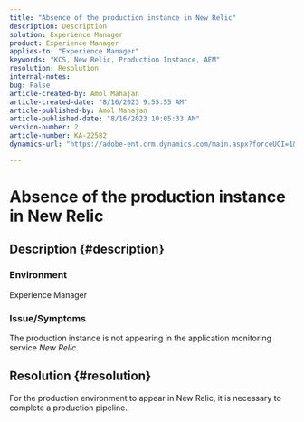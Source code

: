 ```yaml
---
title: "Absence of the production instance in New Relic"
description: Description
solution: Experience Manager
product: Experience Manager
applies-to: "Experience Manager"
keywords: "KCS, New Relic, Production Instance, AEM"
resolution: Resolution
internal-notes: 
bug: False
article-created-by: Amol Mahajan
article-created-date: "8/16/2023 9:55:55 AM"
article-published-by: Amol Mahajan
article-published-date: "8/16/2023 10:05:33 AM"
version-number: 2
article-number: KA-22582
dynamics-url: "https://adobe-ent.crm.dynamics.com/main.aspx?forceUCI=1&pagetype=entityrecord&etn=knowledgearticle&id=73509313-1b3c-ee11-bdf4-6045bd006079"

---
```

# Absence of the production instance in New Relic

## Description {#description}


### <b>Environment</b>

Experience Manager



### <b>Issue/Symptoms</b>

The production instance is not appearing in the application monitoring service *New Relic*.


## Resolution {#resolution}


For the production environment to appear in New Relic, it is necessary to complete a production pipeline.
